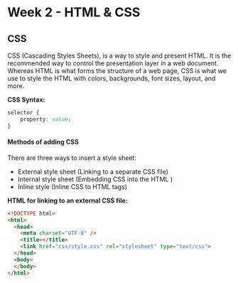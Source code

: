 # Week 2 - HTML & CSS

## CSS
CSS (Cascading Styles Sheets), is a way to style and present HTML. It is the recommended way to control the presentation layer in a web document. Whereas HTML is what forms the structure of a web page, CSS is what we use to style the HTML with colors, backgrounds, font sizes, layout, and more.

**CSS Syntax:**
```css
selector {
    property: value;
}
```

#### Methods of adding CSS
There are three ways to insert a style sheet:
- External style sheet (Linking to a separate CSS file)
- Internal style sheet (Embedding CSS into the HTML
)
- Inline style (Inline CSS to HTML tags)

**HTML for linking to an external CSS file:**
```html
<!DOCTYPE html>
<html>
  <head>
    <meta charset="UTF-8" />
    <title></title>
    <link href="css/style.css" rel="stylesheet" type="text/css">
  </head>
  <body>
  </body>
</html>
```
